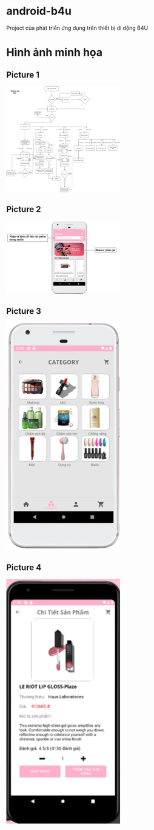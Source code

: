 # android-b4u
Project của phát triển ứng dụng trên thiết bị di dộng
B4U
# Hình ảnh minh họa

## Picture 1
<img src="./readme/Picture1.png" alt="Picture 1" width="300">

## Picture 2
<img src="./readme/Picture2.png" alt="Picture 2" width="300">

## Picture 3
<img src="./readme/Picture3.png" alt="Picture 3" width="300">

## Picture 4
<img src="./readme/Picture4.png" alt="Picture 4" width="300">
